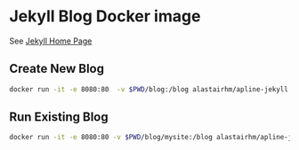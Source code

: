# Jekyll Blog Docker image

See [Jekyll Home Page](https://jekyllrb.com/)

## Create New Blog

```bash
docker run -it -e 8080:80  -v $PWD/blog:/blog alastairhm/apline-jekyll /create.sh mysite
```

## Run Existing Blog

```bash
docker run -it -e 8080:80 -v $PWD/blog/mysite:/blog alastairhm/apline-jekyll
```
